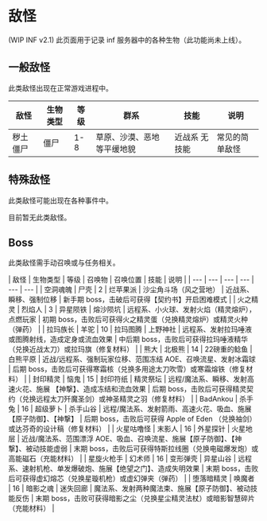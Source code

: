 # 敌怪

(WIP INF v2.1) 此页面用于记录 inf 服务器中的各种生物（此功能尚未上线）。

## 一般敌怪

此类敌怪出现在正常游戏进程中。

| 敌怪 | 生物类型 | 等级 | 群系 | 技能 | 说明 |
| --- | --- | --- | --- | --- | --- |
| 秽土僵尸 | 僵尸 | 1-8 | 草原、沙漠、恶地等平缓地貌 | 近战系 无技能 | 常见的简单敌怪 |

## 特殊敌怪

此类敌怪可能出现在各种事件中。

目前暂无此类敌怪。

## Boss

此类敌怪需手动召唤或与任务相关。


| 敌怪 | 生物类型 | 等级 | 召唤物 | 召唤位置 | 技能 | 说明 |
| --- | --- | --- | --- | --- | --- |
| 空洞魂魄 | 尸壳 | 2 | 烂苹果派 | 沙尘角斗场（风之营地） | 近战系、瞬移、强制位移 | 新手期 boss，击破后可获得【契约书】开启困难模式 |
| 火之精灵 | 烈焰人 | 3 | 异星陨铁 | 熔沙陨坑 | 远程系、小火球、发射火焰（精灵熔炉），点燃玩家 | 初期 boss，击败后可获得火之精灵蛋（兑换精灵熔炉）或精灵火种（弹药） |
| 拉玛族长 | 羊驼 | 10 | 拉玛图腾 | 上野神社 | 远程系、发射拉玛唾液或图腾射线，造成定身或流血效果 | 中后期 boss，击败后可获得拉玛唾液精华（兑换近战太刀）或拉玛旗（修复材料） |
| 熊大 | 北极熊 | 14 | 22磅重的鲶鱼 | 白熊平原 | 近战/远程系、强制玩家位移、范围冻结 AOE、召唤流星、发射冰霜球 | 后期 boss，击败后可获得寒霜核（兑换多用途太刀吹雪）或寒霜熔铁（修复材料） |
| 封印精灵 | 恼鬼 | 15 | 封印符纸 | 精灵祭坛 | 远程/魔法系、瞬移、发射高速火花、施展 【神撃】、造成冻结和流血效果 | 后期 boss，击败后可获得精灵契约（兑换远程太刀歼魔圣剑）或神圣精灵之羽（修复材料） |
| BadAnkou | 杀手兔 | 16 | 超级萝卜 | 杀手山谷 | 远程/魔法系、发射箭雨、高速火花、吸血、施展【原子防御】、【神撃】 | 后期 boss，击败后可获得 Apple of Eden （兑换袖剑）或达芬奇的设计稿（修复材料） |
| 火星咕噜怪 | 末影人 | 16 | 外星探针 | 火星地层 | 近战/魔法系、范围漂浮 AOE、吸血、召唤流星、施展【原子防御】、【神撃】、被动技能虚弱 | 末期 boss，击败后可获得特斯拉线圈（兑换电磁爆发炮）或高能磁石（充能材料） |
| 星旋火枪手 | 幻术师 | 16 | 变形弹壳 | 异星山谷 | 远程系、速射机枪、单发爆破炮、施展【绝望之门】、造成失明效果 | 末期 boss，击败后可获得虚幻熔芯（兑换星璇机枪）或虚幻弹夹（弹药） |
| 堕落暗精灵 | 唤魔者 | 16 | 暗影之魂 | 迷失回廊 | 魔法系、发射两种魔法束、施展【原子防御】、被动技能反伤 | 末期 boss，击败可获得暗影之尘（兑换星尘精灵法杖）或暗影智慧碎片（充能材料） |

